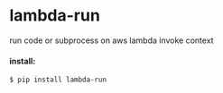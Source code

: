 # lambda-run
run code or subprocess on aws lambda invoke context

#### install:
```
$ pip install lambda-run
```
